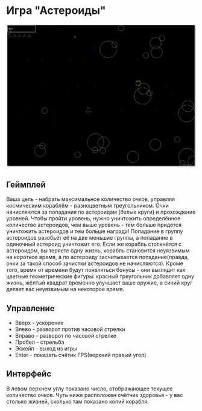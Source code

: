 # Игра "Астероиды"

![Геймплей](./doc/gameplay.png)

## Геймплей

Ваша цель - набрать максимальное количество очков, управляя космическим кораблём - разноцветным треугольником. Очки начисляются за попадания по астероидам (белые круги) и прохождение уровней. Чтобы пройти уровень, нужно уничтожить определённое количество астероидов, чем выше уровень - тем больше придётся уничтожить астероидов и тем больше награда! Попадание в группу астероидов разобьёт её на две меньшие группы, а попадание в одиночный астероид уничтожит его. Если же корабль столкнётся с астероидом, вы теряете одну жизнь, корабль становится неуязвимым на короткое время, а по астероиду засчитывается попадание(правда, очки за такой способ зачистки астероидов не начисляются). Кроме того, время от времени будут появляться бонусы - они выглядят как цветные геометрические фигуры: красный треугольник добавляет одну жизнь, жёлтый квадрат временно улучшает ваше оружие, а синий круг делает вас неуязвимым на некоторое время.

## Управление

* Вверх - ускорение
* Влево - разворот против часовой стрелки
* Вправо - разворот по часовой стрелке
* Пробел - стрельба
* Эскейп - выход из игры
* Enter - показать счётик FPS(верхний правый угол)

##  Интерфейс

В левом верхнем углу показано число, отображающее текущее количество очков. Чуть ниже расположен счётчик здоровья - у вас столько жизней, сколько там показано копий корабля.


